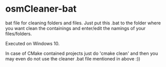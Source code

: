 # osmCleaner-bat
bat file for cleaning folders and files. Just put this .bat to the folder where you want clean the containings and enter/edit the namings of your files/folders.

Executed on Windows 10.

In case of CMake contained projects just do 'cmake clean' and then you may even do not use the cleaner .bat file mentioned in above :))
